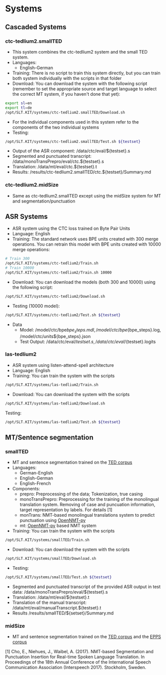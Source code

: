 # Systems

## Cascaded Systems

### ctc-tedlium2.smallTED
 * This system combines the ctc-tedlium2 system and the small TED system.
 * Languages:
   * English-German
 * Training: There is no script to train this system directly, but you can train both system individually with the scripts in that folder
 * Download: You can download the system with the following script (remember to set the appropriate source and target language to select the correct MT system, if you haven't done that yet):

 ```bash
 export sl=en
 export tl=de
 /opt/SLT.KIT/systems/ctc-tedlium2.smallTED/Download.sh
 ```
  * For the individual components used in this system refer to the components of the two individual systems
  * Testing:
  ```bash
  /opt/SLT.KIT/systems/ctc-tedlium2.smallTED/Test.sh ${testset}
  ```
  
   * Output of the ASR component:  /data/ctc/eval/${testset}.s
   * Segmented and punctuated transcript: /data/monoTransPrepro/eval/ctc.${testset}.s
   * Translation: /data/mt/eval/ctc.${testset}.t
   * Results: /results/ctc-tedlium2.smallTED/ctc.${testset}/Summary.md

### ctc-tedlium2.midSize
  * Same as ctc-tedlium2.smallTED except using the midSize system for MT and segmentation/punctuation

## ASR Systems

 * ASR system using the CTC loss trained on Byte Pair Units
 * Language: English
 * Training: The standard network uses BPE units created with 300 merge operations. You can retrain this model with BPE units created with 10000 merge operations:
```bash
# Train 300
/opt/SLT.KIT/systems/ctc-tedlium2/Train.sh
# Train 10000
/opt/SLT.KIT/systems/ctc-tedlium2/Train.sh 10000
```
* Download: You can download the models (both 300 and 10000) using the following script:

```bash
/opt/SLT.KIT/systems/ctc-tedlium2/Download.sh
```

 * Testing (10000 model):
 ```bash
 /opt/SLT.KIT/systems/ctc-tedlium2/Test.sh ${testset}
 ```
 
 * Data
   * Model: /model/ctc/bpe${bpe_steps}.mdl, /model/ctc/bpe${bpe_steps}.log, /model/ctc/units${bpe_steps}.json
   * Test Output: /data/ctc/eval/${testset}.s, /data/ctc/eval/${testset}.logits

### las-tedlium2

* ASR system using listen-attend-spell architecture
* Language: English
* Training: You can train the system with the scripts
```bash
/opt/SLT.KIT/systems/las-tedlium2/Train.sh
```
* Download: You can download the system with the scripts

```bash
/opt/SLT.KIT/systems/las-tedlium2/Download.sh
```
Testing:
 ```bash
 /opt/SLT.KIT/systems/las-tedlium2/Test.sh ${testset}
 ```

## MT/Sentence segmentation

### smallTED
* MT and sentence segmentation trained on the  [TED corpus](https://wit3.fbk.eu/)
* Languages:
  * German-English
  * English-German
  * English-French
* Components:
  * prepro: Preprocessing of the data; Tokenization, true casing
  * monoTransPrepro: Preprocessing for the training of the monolingual translation system. Removing of case and puncuation information, target representation by labels. For details [1]
  * monTrans: NMT-based monolingual translations system to predict punctuation using [OpenNMT-py](http://opennmt.net/)
  * mt: [OpenNMT-py](http://opennmt.net/) based NMT system
* Training: You can train the system with the scripts
```bash
/opt/SLT.KIT/systems/smallTED/Train.sh
```
* Download: You can download the system with the scripts

```bash
/opt/SLT.KIT/systems/smallTED/Download.sh
```
 * Testing:
 ```bash
 /opt/SLT.KIT/systems/smallTED/Test.sh ${testset}
 ```
   * Segmented and punctuated transcript of the provided ASR output in test data: /data/monoTransPrepro/eval/${testset}.s
   * Translation: /data/mt/eval/${testset}.t
   * Translation of the manual transcript: /data/mt/eval/manualTranscript.${testset}.t
   * Results /results/smallTED/${setset}/Summary.md


### midSize

* MT and sentence segmentation trained on the  [TED corpus](https://wit3.fbk.eu/) and the [EPPS corpus](http://statmt.org/europarl/)

[1] Cho, E., Niehues, J., Waibel, A. (2017). NMT-based Segmentation and Punctuation Insertion for Real-time Spoken Language Translation. In Proceedings of the 18th Annual Conference of the International Speech Communication Association (Interspeech 2017). Stockholm, Sweden.

